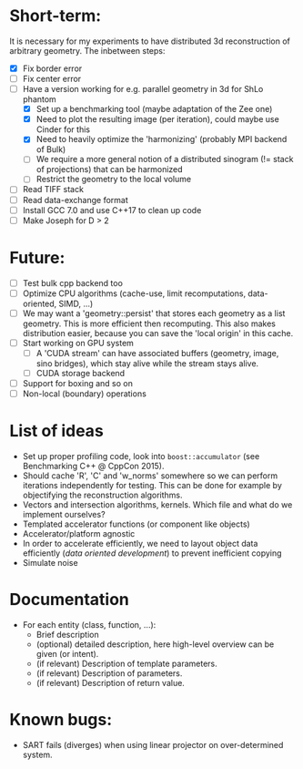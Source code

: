 # Short-term:

It is necessary for my experiments to have distributed 3d reconstruction of arbitrary geometry. The inbetween steps:
- [x] Fix border error
- [ ] Fix center error
- [ ] Have a version working for e.g. parallel geometry in 3d for ShLo phantom
	- [x] Set up a benchmarking tool (maybe adaptation of the Zee one)
    - [x] Need to plot the resulting image (per iteration), could maybe use Cinder for this
    - [x] Need to heavily optimize the 'harmonizing' (probably MPI backend of Bulk)
    - [ ] We require a more general notion of a distributed sinogram (!= stack of projections) that can be harmonized
    - [ ] Restrict the geometry to the local volume
- [ ] Read TIFF stack
- [ ] Read data-exchange format
- [ ] Install GCC 7.0 and use C++17 to clean up code
- [ ] Make Joseph for D > 2

# Future:
- [ ] Test bulk cpp backend too
- [ ] Optimize CPU algorithms (cache-use, limit recomputations, data-oriented, SIMD, ...)
- [ ] We may want a 'geometry::persist' that stores each geometry as a list geometry. This is more efficient then recomputing. This also makes distribution easier, because you can save the 'local origin' in this cache.
- [ ] Start working on GPU system
    - [ ] A 'CUDA stream' can have associated buffers (geometry, image, sino bridges), which stay alive while the stream stays alive.
    - [ ] CUDA storage backend
- [ ] Support for boxing and so on
- [ ] Non-local (boundary) operations

# List of ideas
* Set up proper profiling code, look into `boost::accumulator` (see Benchmarking C++ @ CppCon 2015).
* Should cache 'R', 'C' and 'w_norms' somewhere so we can perform iterations independently for testing. This can be done for example by objectifying the reconstruction algorithms.
* Vectors and intersection algorithms, kernels. Which file and what do we implement ourselves?
* Templated accelerator functions (or component like objects)
* Accelerator/platform agnostic
* In order to accelerate efficiently, we need to layout object data efficiently (*data oriented development*) to prevent inefficient copying
* Simulate noise

# Documentation
* For each entity (class, function, ...):
  - Brief description
  - (optional) detailed description, here high-level overview can be given (or intent).
  - (if relevant) Description of template parameters.
  - (if relevant) Description of parameters.
  - (if relevant) Description of return value.

# Known bugs:
- SART fails (diverges) when using linear projector on over-determined system.

